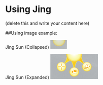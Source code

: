 # Using Jing

(delete this and write your content here)

##Using image example:

Jing Sun (Collapsed)
![Jing Sun Collapsed](./images/jing-sun-collapsed.png)

Jing Sun (Expanded)
![Jing Sun Expanded](./images/jing-sun-expanded.png)
